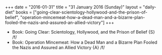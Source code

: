 +++
date = "2016-01-31"
title = "31 January 2016 (Sunday)"
layout = "daily-diet"
books = ["going-clear-scientology-hollywood-and-the-prison-of-belief", "operation-mincemeat-how-a-dead-man-and-a-bizarre-plan-fooled-the-nazis-and-assured-an-allied-victory"]
+++


* Book: Going Clear: Scientology, Hollywood, and the Prison of Belief {S} /f/
* Book: Operation Mincemeat: How a Dead Man and a Bizarre Plan Fooled the Nazis and Assured an Allied Victory {A} /f/